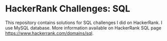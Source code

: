 # HackerRank Challenges: SQL
This repository contains solutions for SQL challenges I did on HackerRank. I use MySQL database.
More information available on HackerRank SQL page https://www.hackerrank.com/domains/sql.
